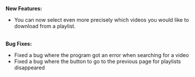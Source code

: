 <strong>New Features:</strong>

<ul>
<li style="text-align: left;">You can now select even more precisely which videos you would like to download from a playlist.</li>
</ul>
<br>
<strong>Bug Fixes:</strong>
<ul>
    <li style="text-align: left;">Fixed a bug where the program got an error when searching for a video</li>
    <li style="text-align: left;">Fixed a bug where the button to go to the previous page for playlists disappeared</li>
</ul>
